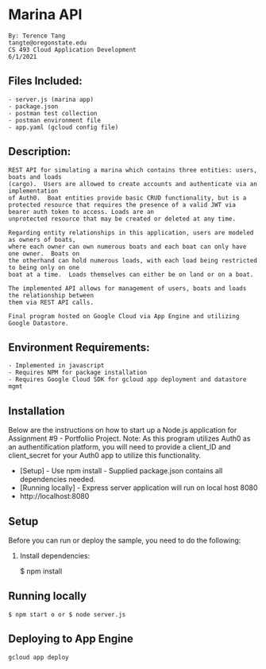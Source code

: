 # Marina API
 	By: Terence Tang
 	tangte@oregonstate.edu
 	CS 493 Cloud Application Development
 	6/1/2021

## Files Included:
    - server.js (marina app)
    - package.json
    - postman test collection
    - postman environment file
    - app.yaml (gcloud config file)

## Description:
    REST API for simulating a marina which contains three entities: users, boats and loads 
    (cargo).  Users are allowed to create accounts and authenticate via an implementation 
    of Auth0.  Boat entities provide basic CRUD functionality, but is a protected resource that requires the presence of a valid JWT via bearer auth token to access. Loads are an 
    unprotected resource that may be created or deleted at any time.  

    Regarding entity relationships in this application, users are modeled as owners of boats, 
    where each owner can own numerous boats and each boat can only have one owner.  Boats on 
    the otherhand can hold numerous loads, with each load being restricted to being only on one
    boat at a time.  Loads themselves can either be on land or on a boat.  
   
    The implemented API allows for management of users, boats and loads the relationship between 
    them via REST API calls.

    Final program hosted on Google Cloud via App Engine and utilizing Google Datastore.

## Environment Requirements:
    - Implemented in javascript
    - Requires NPM for package installation
    - Requires Google Cloud SDK for gcloud app deployment and datastore mgmt

## Installation
Below are the instructions on how to start up a Node.js application for Assignment #9 - Portfoliio Project.
Note: As this program utilizes Auth0 as an authentification platform, you will need to provide a client_ID and client_secret for your Auth0 app to utilize this functionality.

* [Setup] - Use npm install - Supplied package.json contains all dependencies needed.
* [Running locally] - Express server application will run on local host 8080 
* http://localhost:8080

## Setup

Before you can run or deploy the sample, you need to do the following:

1.  Install dependencies:

    $ npm install

## Running locally

    $ npm start o or $ node server.js

## Deploying to App Engine

    gcloud app deploy

